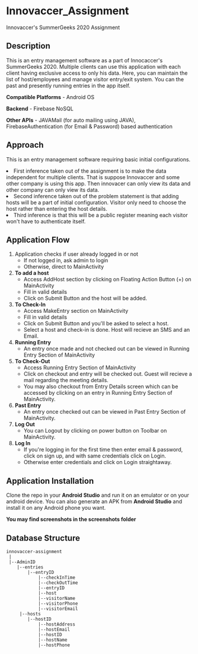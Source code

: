# Innovaccer_Assignment
Innovaccer's SummerGeeks 2020 Assignment

## Description
This is an entry management software as a part of Innocaccer's SummerGeeks 2020. Multiple clients can use this application with each client having exclusive access to only his data.
Here, you can maintain the list of host/employees and manage visitor entry/exit system. You can the past and presently running entries in the app itself.

<b>Compatible Platforms</b> - Android OS

<b>Backend</b> - Firebase NoSQL

<b>Other APIs</b> - JAVAMail (for auto mailing using JAVA), FirebaseAuthentication (for Email & Password) based authentication 
## Approach
This is an entry management software requiring basic initial configurations. 
<li>First inference taken out of the assignment is to make the data independent for multiple clients. That is suppose Innovaccer and some other company is using this app. Then innovacer can only view its data and other company can only view its data.</li>
<li>Second inference taken out of the problem statement is that adding hosts will be a part of initial configuration. Visitor only need to choose the host rather than entering the host details.
<li>Third inference is that this will be a public register meaning each visitor won't have to authenticate itself.</li>

## Application Flow
<ol>
<li> Application checks if user already logged in or not 
<ul>
  <li> If not logged in, ask admin to login</li>
  <li> Otherwise, direct to MainActivity</li>
</ul>
</li>
<li> <b> To add a host</b>
<ul>
  <li>Access AddHost section by clicking on Floating Action Button (+) on MainActivity</li>
  <li>Fill in valid details</li>
  <li>Click on Submit Button and the host will be added.
</ul>
</li>
<li> <b> To Check-In</b>
<ul>
  <li>Access MakeEntry section on MainActivity</li>
  <li>Fill in valid details</li>
  <li>Click on Submit Button and you'll be asked to select a host.</li>
  <li>Select a host and check-in is done. Host will recieve an SMS and an Email.</li> 
</ul>
</li>
<li> <b> Running Entry</b>
<ul>
  <li>An entry once made and not checked out can be viewed in Running Entry Section of MainActivity</li>
</ul>
</li>
<li> <b> To Check-Out</b>
<ul>
  <li>Access Running Entry Section of MainActivity</li>
  <li>Click on checkout and entry will be checked out. Guest will recieve a mail regarding the meeting details.
  <li>You may also checkout from Entry Details screen which can be accessed by clicking on an entry in Running Entry Section of MainActivity.</li>
</ul>
</li>
<li> <b> Past Entry</b>
<ul>
  <li>An entry once checked out can be viewed in Past Entry Section of MainActivity.</li>
</ul>
</li>
<li> <b> Log Out</b>
<ul>
  <li>You can Logout by clicking on power button on Toolbar on MainActivity.</li>
</ul>
</li>
<li> <b> Log In</b>
<ul>
  <li>If you're logging in for the first time then enter email & password, click on sign up, and with same credentials click on Login.</li>
  <li>Otherwise enter credentials and click on Login straightaway.</li>
</ul>
</li>
</ol>

## Application Installation
Clone the repo in your <b>Android Studio</b> and run it on an emulator or on your android device. You can also generate an APK from <b>Android Studio</b> and install it on any Android phone you want.

<b>You may find screenshots in the screenshots folder</b>

## Database Structure
```
innovaccer-assignment
 |
 |--AdminID
    |--entries
        |--entryID
            |--checkInTime
            |--checkOutTime
            |--entryID
            |--host
            |--visitorName
            |--visitorPhone
            |--visitorEmail
     |--hosts
        |--hostID
            |--hostAddress
            |--hostEmail
            |--hostID
            |--hostName
            |--hostPhone
 ```

